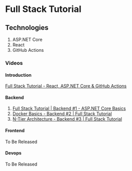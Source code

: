 # Full Stack Tutorial

## Technologies

1. ASP.NET Core
2. React
3. GitHub Actions

### Videos

#### Introduction

[Full Stack Tutorial - React, ASP.NET Core & GitHub Actions](https://youtu.be/yYZa84xMfHs)

#### Backend

1. [Full Stack Tutorial | Backend #1 - ASP.NET Core Basics](https://youtu.be/ONd1xYvP6qU)
2. [Docker Basics - Backend #2 | Full Stack Tutorial](https://youtu.be/mJX2SIuUkWQ)
3. [N-Tier Architecture - Backend #3 | Full Stack Tutorial](https://youtu.be/ARJGAfdXqLU)

#### Frontend

To Be Released

#### Devops

To Be Released
